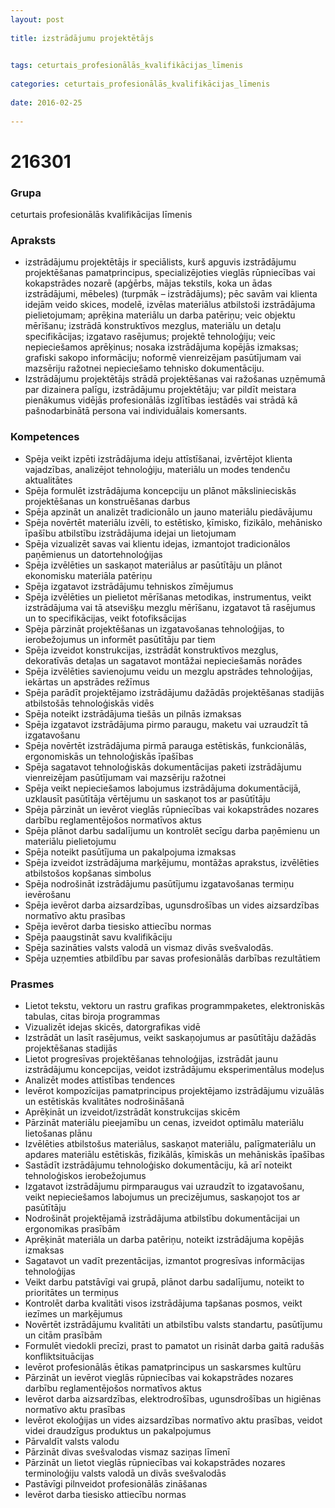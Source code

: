 ```yaml
---
layout: post
    
title: izstrādājumu projektētājs

    
tags: ceturtais_profesionālās_kvalifikācijas_līmenis
    
categories: ceturtais_profesionālās_kvalifikācijas_līmenis
    
date: 2016-02-25
    
---
```

# 216301

### Grupa
ceturtais profesionālās kvalifikācijas līmenis


### Apraksts

* izstrādājumu projektētājs ir speciālists, kurš apguvis izstrādājumu projektēšanas pamatprincipus, specializējoties vieglās rūpniecības vai kokapstrādes nozarē (apģērbs, mājas tekstils, koka un ādas izstrādājumi, mēbeles) (turpmāk – izstrādājums); pēc savām vai klienta idejām veido skices, modelē, izvēlas materiālus atbilstoši izstrādājuma pielietojumam; aprēķina materiālu un darba patēriņu; veic objektu mērīšanu; izstrādā konstruktīvos mezglus, materiālu un detaļu specifikācijas; izgatavo rasējumus; projektē tehnoloģiju; veic nepieciešamos aprēķinus; nosaka izstrādājuma kopējās izmaksas; grafiski sakopo informāciju; noformē vienreizējam pasūtījumam vai mazsēriju ražotnei nepieciešamo tehnisko dokumentāciju. 
* Izstrādājumu projektētājs strādā projektēšanas vai ražošanas uzņēmumā par dizainera palīgu, izstrādājumu projektētāju; var pildīt meistara pienākumus vidējās profesionālās izglītības iestādēs vai strādā kā pašnodarbinātā persona vai individuālais komersants. 

### Kompetences

* Spēja veikt izpēti izstrādājuma ideju attīstīšanai, izvērtējot klienta vajadzības, analizējot tehnoloģiju, materiālu un modes tendenču aktualitātes
* Spēja formulēt izstrādājuma koncepciju un plānot mākslinieciskās projektēšanas un konstruēšanas darbus
* Spēja apzināt un analizēt tradicionālo un jauno materiālu piedāvājumu
* Spēja novērtēt materiālu izvēli, to estētisko, ķīmisko, fizikālo, mehānisko īpašību atbilstību izstrādājuma idejai un lietojumam
* Spēja vizualizēt savas vai klientu idejas, izmantojot tradicionālos paņēmienus un datortehnoloģijas
* Spēja izvēlēties un saskaņot materiālus ar pasūtītāju un plānot ekonomisku materiāla patēriņu
* Spēja izgatavot izstrādājumu tehniskos zīmējumus
* Spēja izvēlēties un pielietot mērīšanas metodikas, instrumentus, veikt izstrādājuma vai tā atsevišķu mezglu mērīšanu, izgatavot tā rasējumus un to specifikācijas, veikt fotofiksācijas
* Spēja pārzināt projektēšanas un izgatavošanas tehnoloģijas, to ierobežojumus un informēt pasūtītāju par tiem
* Spēja izveidot konstrukcijas, izstrādāt konstruktīvos mezglus, dekoratīvās detaļas un sagatavot montāžai nepieciešamās norādes
* Spēja izvēlēties savienojumu veidu un mezglu apstrādes tehnoloģijas, iekārtas un apstrādes režīmus
* Spēja parādīt projektējamo izstrādājumu dažādās projektēšanas stadijās atbilstošās tehnoloģiskās vidēs
* Spēja noteikt izstrādājuma tiešās un pilnās izmaksas
* Spēja izgatavot izstrādājuma pirmo paraugu, maketu vai uzraudzīt tā izgatavošanu
* Spēja novērtēt izstrādājuma pirmā parauga estētiskās, funkcionālās, ergonomiskās un tehnoloģiskās īpašības
* Spēja sagatavot tehnoloģiskās dokumentācijas paketi izstrādājumu vienreizējam pasūtījumam vai mazsēriju ražotnei
* Spēja veikt nepieciešamos labojumus izstrādājuma dokumentācijā, uzklausīt pasūtītāja vērtējumu un saskaņot tos ar pasūtītāju
* Spēja pārzināt un ievērot vieglās rūpniecības vai kokapstrādes nozares darbību reglamentējošos normatīvos aktus
* Spēja plānot darbu sadalījumu un kontrolēt secīgu darba paņēmienu un materiālu pielietojumu
* Spēja noteikt pasūtījuma un pakalpojuma izmaksas
* Spēja izveidot izstrādājuma marķējumu, montāžas aprakstus, izvēlēties atbilstošos kopšanas simbolus
* Spēja nodrošināt izstrādājumu pasūtījumu izgatavošanas termiņu ievērošanu
* Spēja ievērot darba aizsardzības, ugunsdrošības un vides aizsardzības normatīvo aktu prasības
* Spēja ievērot darba tiesisko attiecību normas
* Spēja paaugstināt savu kvalifikāciju
* Spēja sazināties valsts valodā un vismaz divās svešvalodās.
* Spēja uzņemties atbildību par savas profesionālās darbības rezultātiem

### Prasmes 
* Lietot tekstu, vektoru un rastru grafikas programmpaketes, elektroniskās tabulas, citas biroja programmas
* Vizualizēt idejas skicēs, datorgrafikas vidē
* Izstrādāt un lasīt rasējumus, veikt saskaņojumus ar pasūtītāju dažādās projektēšanas stadijās
* Lietot progresīvas projektēšanas tehnoloģijas, izstrādāt jaunu izstrādājumu koncepcijas, veidot izstrādājumu eksperimentālus modeļus
* Analizēt modes attīstības tendences
* Ievērot kompozīcijas pamatprincipus projektējamo izstrādājumu vizuālās un estētiskās kvalitātes nodrošināšanā
* Aprēķināt un izveidot/izstrādāt konstrukcijas skicēm
* Pārzināt materiālu pieejamību un cenas, izveidot optimālu materiālu lietošanas plānu
* Izvēlēties atbilstošus materiālus, saskaņot materiālu, palīgmateriālu un apdares materiālu estētiskās, fizikālās, ķīmiskās un mehāniskās īpašības
* Sastādīt izstrādājumu tehnoloģisko dokumentāciju, kā arī noteikt tehnoloģiskos ierobežojumus
* Izgatavot izstrādājumu pirmparaugus vai uzraudzīt to izgatavošanu, veikt nepieciešamos labojumus un precizējumus, saskaņojot tos ar pasūtītāju
* Nodrošināt projektējamā izstrādājuma atbilstību dokumentācijai un ergonomikas prasībām
* Aprēķināt materiāla un darba patēriņu, noteikt izstrādājuma kopējās izmaksas
* Sagatavot un vadīt prezentācijas, izmantot progresīvas informācijas tehnoloģijas
* Veikt darbu patstāvīgi vai grupā, plānot darbu sadalījumu, noteikt to prioritātes un termiņus
* Kontrolēt darba kvalitāti visos izstrādājuma tapšanas posmos, veikt iezīmes un marķējumus
* Novērtēt izstrādājumu kvalitāti un atbilstību valsts standartu, pasūtījumu un citām prasībām
* Formulēt viedokli precīzi, prast to pamatot un risināt darba gaitā radušās konfliktsituācijas
* Ievērot profesionālās ētikas pamatprincipus un saskarsmes kultūru
* Pārzināt un ievērot vieglās rūpniecības vai kokapstrādes nozares darbību reglamentējošos normatīvos aktus
* Ievērot darba aizsardzības, elektrodrošības, ugunsdrošības un higiēnas normatīvo aktu prasības
* Ievērot ekoloģijas un vides aizsardzības normatīvo aktu prasības, veidot videi draudzīgus produktus un pakalpojumus
* Pārvaldīt valsts valodu
* Pārzināt divas svešvalodas vismaz saziņas līmenī
* Pārzināt un lietot vieglās rūpniecības vai kokapstrādes nozares terminoloģiju valsts valodā un divās svešvalodās
* Pastāvīgi pilnveidot profesionālās zināšanas
* Ievērot darba tiesisko attiecību normas